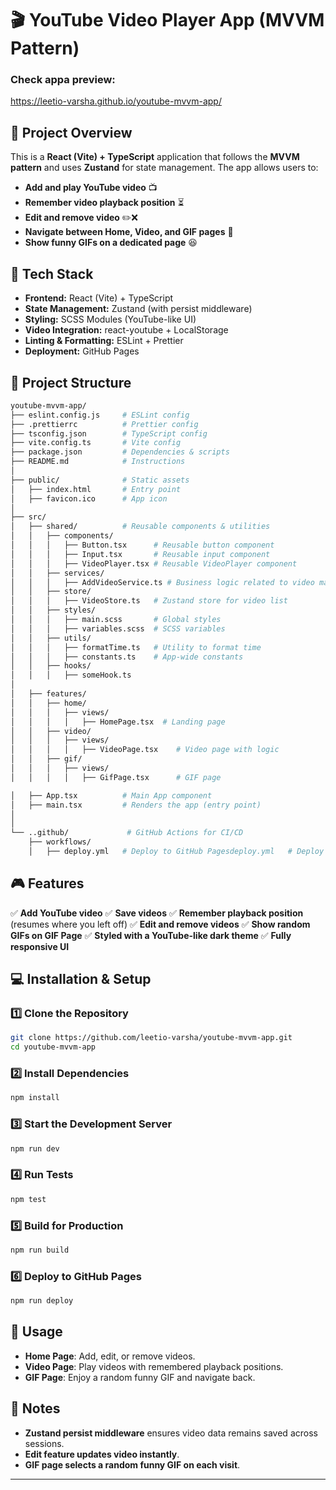 # 🎬 YouTube Video Player App (MVVM Pattern)
### Check appa preview:
https://leetio-varsha.github.io/youtube-mvvm-app/

## 📌 Project Overview
This is a **React (Vite) + TypeScript** application that follows the **MVVM pattern** and uses **Zustand** for state management. The app allows users to:
- **Add and play YouTube video** 📺
- **Remember video playback position** ⏳
- **Edit and remove video** ✏️❌
- **Navigate between Home, Video, and GIF pages** 🚀
- **Show funny GIFs on a dedicated page** 😆

## 🚀 Tech Stack
- **Frontend:** React (Vite) + TypeScript
- **State Management:** Zustand (with persist middleware)
- **Styling:** SCSS Modules (YouTube-like UI)
- **Video Integration:** react-youtube + LocalStorage
- **Linting & Formatting:** ESLint + Prettier
- **Deployment:** GitHub Pages

## 📂 Project Structure
```bash
youtube-mvvm-app/
├── eslint.config.js     # ESLint config
├── .prettierrc          # Prettier config
├── tsconfig.json        # TypeScript config
├── vite.config.ts       # Vite config
├── package.json         # Dependencies & scripts
├── README.md            # Instructions
│
├── public/              # Static assets
│   ├── index.html       # Entry point
│   ├── favicon.ico      # App icon
│
├── src/
│   ├── shared/          # Reusable components & utilities
│   │   ├── components/
│   │   │   ├── Button.tsx      # Reusable button component
│   │   │   ├── Input.tsx       # Reusable input component
│   │   │   ├── VideoPlayer.tsx # Reusable VideoPlayer component
│   │   ├── services/
│   │   │   ├── AddVideoService.ts # Business logic related to video management
│   │   ├── store/
│   │   │   ├── VideoStore.ts   # Zustand store for video list
│   │   ├── styles/
│   │   │   ├── main.scss       # Global styles
│   │   │   ├── variables.scss  # SCSS variables
│   │   ├── utils/
│   │   │   ├── formatTime.ts   # Utility to format time
│   │   │   ├── constants.ts    # App-wide constants
│   │   ├── hooks/
│   │   │   ├── someHook.ts   
│
│   ├── features/
│   │   ├── home/
│   │   │   ├── views/
│   │   │   │   ├── HomePage.tsx  # Landing page
│   │   ├── video/
│   │   │   ├── views/
│   │   │   │   ├── VideoPage.tsx    # Video page with logic
│   │   ├── gif/
│   │   │   ├── views/
│   │   │   │   ├── GifPage.tsx      # GIF page

│   ├── App.tsx          # Main App component
│   ├── main.tsx         # Renders the app (entry point)
│
│
└── ..github/             # GitHub Actions for CI/CD
    ├── workflows/
    │   ├── deploy.yml   # Deploy to GitHub Pagesdeploy.yml   # Deploy to GitHub Pages
```

## 🎮 Features
✅ **Add YouTube video**
✅ **Save videos**
✅ **Remember playback position** (resumes where you left off)
✅ **Edit and remove videos**
✅ **Show random GIFs on GIF Page**
✅ **Styled with a YouTube-like dark theme**
✅ **Fully responsive UI**

## 💻 Installation & Setup
### 1️⃣ Clone the Repository
```sh
git clone https://github.com/leetio-varsha/youtube-mvvm-app.git
cd youtube-mvvm-app
```

### 2️⃣ Install Dependencies
```sh
npm install
```

### 3️⃣ Start the Development Server
```sh
npm run dev
```

### 4️⃣ Run Tests
```sh
npm test
```

### 5️⃣ Build for Production
```sh
npm run build
```

### 6️⃣ Deploy to GitHub Pages
```sh
npm run deploy
```

## 📝 Usage
- **Home Page**: Add, edit, or remove videos.
- **Video Page**: Play videos with remembered playback positions.
- **GIF Page**: Enjoy a random funny GIF and navigate back.

## 📌 Notes
- **Zustand persist middleware** ensures video data remains saved across sessions.
- **Edit feature updates video instantly**.
- **GIF page selects a random funny GIF on each visit**.

---
